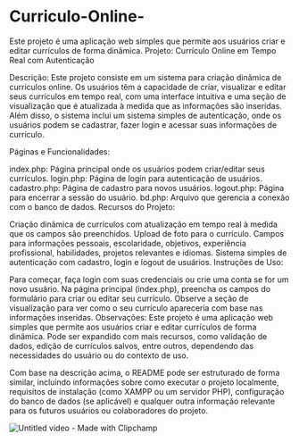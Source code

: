 # Curriculo-Online-
Este projeto é uma aplicação web simples que permite aos usuários criar e editar currículos de forma dinâmica. 
Projeto: Currículo Online em Tempo Real com Autenticação

Descrição:
Este projeto consiste em um sistema para criação dinâmica de currículos online. Os usuários têm a capacidade de criar, visualizar e editar seus currículos em tempo real, com uma interface intuitiva e uma seção de visualização que é atualizada à medida que as informações são inseridas. Além disso, o sistema inclui um sistema simples de autenticação, onde os usuários podem se cadastrar, fazer login e acessar suas informações de currículo.

Páginas e Funcionalidades:

index.php: Página principal onde os usuários podem criar/editar seus currículos.
login.php: Página de login para autenticação de usuários.
cadastro.php: Página de cadastro para novos usuários.
logout.php: Página para encerrar a sessão do usuário.
bd.php: Arquivo que gerencia a conexão com o banco de dados.
Recursos do Projeto:

Criação dinâmica de currículos com atualização em tempo real à medida que os campos são preenchidos.
Upload de foto para o currículo.
Campos para informações pessoais, escolaridade, objetivos, experiência profissional, habilidades, projetos relevantes e idiomas.
Sistema simples de autenticação com cadastro, login e logout de usuários.
Instruções de Uso:

Para começar, faça login com suas credenciais ou crie uma conta se for um novo usuário.
Na página principal (index.php), preencha os campos do formulário para criar ou editar seu currículo.
Observe a seção de visualização para ver como o seu currículo apareceria com base nas informações inseridas.
Observações:
Este projeto é uma aplicação web simples que permite aos usuários criar e editar currículos de forma dinâmica. Pode ser expandido com mais recursos, como validação de dados, edição de currículos salvos, entre outros, dependendo das necessidades do usuário ou do contexto de uso.

Com base na descrição acima, o README pode ser estruturado de forma similar, incluindo informações sobre como executar o projeto localmente, requisitos de instalação (como XAMPP ou um servidor PHP), configuração do banco de dados (se aplicável) e qualquer outra informação relevante para os futuros usuários ou colaboradores do projeto.




![Untitled video - Made with Clipchamp](https://github.com/luciomotta/Curriculo-Online-/assets/83682095/9a0b1dfa-6647-49b3-9fe8-1ac2ae29ecb2)


